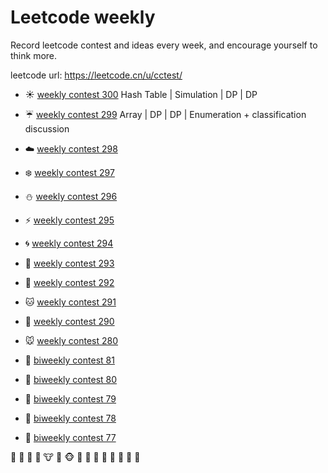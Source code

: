 
# Leetcode weekly 
Record leetcode contest and ideas every week, and encourage yourself to think more. 

leetcode url: <https://leetcode.cn/u/cctest/>

* ☀️ [weekly contest 300](src/main/java/weekly/wk300.java)     Hash Table | Simulation | DP | DP
* ☔ [weekly contest 299](src/main/java/weekly/wk299.java)     Array |  DP | DP  | Enumeration + classification discussion
* ☁️ [weekly contest 298](src/main/java/weekly/wk298.java) 
* ❄️ [weekly contest 297](src/main/java/weekly/wk297.java)
* ⛄ [weekly contest 296](src/main/java/weekly/wk296.java) 
* ⚡  [weekly contest 295](src/main/java/weekly/wk295.java) 
* 🌀 [weekly contest 294](src/main/java/weekly/wk294.java) 
* 🌁 [weekly contest 293](src/main/java/weekly/wk293.java)
* 🌊 [weekly contest 292](src/main/java/weekly/wk292.java)
* 🐱 [weekly contest 291](src/main/java/weekly/wk291.java) 
* 🐶 [weekly contest 290](src/main/java/weekly/wk290.java) 
* 🐭 [weekly contest 280](src/main/java/weekly/wk289.java) 


* 🐹 [biweekly contest 81](src/main/java/weekly/wkb81.java) 
* 🐰 [biweekly contest 80](src/main/java/weekly/wkb80.java)
* 🐺 [biweekly contest 79](src/main/java/weekly/wkb79.java)
* 🐸 [biweekly contest 78](src/main/java/weekly/wkb78.java)
* 🐯 [biweekly contest 77](src/main/java/weekly/wkb77.java)



🐨 🐻 🐷 🐽 🐮 🐗 🐵 🐒 🐴 🐎 🐫 🐑 🐘 🐼 🐍






